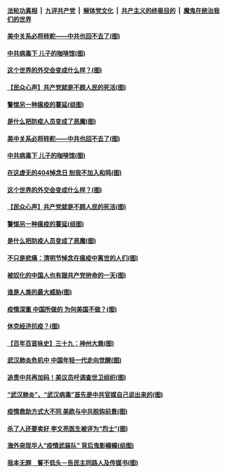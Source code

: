 ####  [法轮功真相](../../../../basic/blob/master/README.md?t=04050901) &nbsp;|&nbsp; [九评共产党](../../../../9ping.md/blob/master/README.md?t=04050901) &nbsp;|&nbsp; [解体党文化](../../../../jtdwh.md/blob/master/README.md?t=04050901)  &nbsp;|&nbsp; [共产主义的终极目的](../../../../gczydzjmd.md/blob/master/README.md?t=04050901) &nbsp;|&nbsp; [魔鬼在统治我们的世界](../../../../mgztzwmdsj.md/blob/master/README.md?t=04050901) 

#### [美中关系必将转舵——中共也回不去了(图)](../pages/p4/928618.md?t=04050901) 

#### [中共病毒下 儿子的咖啡馆(图)](../pages/p4/928597.md?t=04050901) 

#### [这个世界的外交会变成什么样？(图)](../pages/p4/928609.md?t=04050901) 

#### [【民众心声】共产党就是不顾人民的死活(图)](../pages/p4/928531.md?t=04050901) 

#### [警惕另一种瘟疫的蔓延(组图)](../pages/p4/928564.md?t=04050901) 

#### [是什么把防疫人员变成了恶魔(图)](../pages/p4/928575.md?t=04050901) 

#### [美中关系必将转舵——中共也回不去了(图)](../pages/p4/928618.md?t=04050901) 

#### [中共病毒下 儿子的咖啡馆(图)](../pages/p4/928597.md?t=04050901) 

#### [在这虚无的404悼念日 恕我不加入和鸣(图)](../pages/p4/928672.md?t=04050901) 

#### [这个世界的外交会变成什么样？(图)](../pages/p4/928609.md?t=04050901) 

#### [【民众心声】共产党就是不顾人民的死活(图)](../pages/p4/928531.md?t=04050901) 

#### [警惕另一种瘟疫的蔓延(组图)](../pages/p4/928564.md?t=04050901) 

#### [是什么把防疫人员变成了恶魔(图)](../pages/p4/928575.md?t=04050901) 

#### [不只是悲痛：清明节悼念在瘟疫中离世的人们(图)](../pages/p4/928571.md?t=04050901) 

#### [被奴化的中国人也有跟共产党拚命的一天(图)](../pages/p4/928556.md?t=04050901) 

#### [谁是人类的最大威胁(图)](../pages/p4/928554.md?t=04050901) 

#### [疫情深重 中国所做的 为何美国不做？(图)](../pages/p4/928552.md?t=04050901) 

#### [休克经济抗疫？(图)](../pages/p4/928445.md?t=04050901) 

#### [【百年百首咏史】三十九：神州大粪(图)](../pages/p4/928553.md?t=04050901) 

#### [武汉肺炎危机中 中国年轻一代走向觉醒(图)](../pages/p4/928421.md?t=04050901) 

#### [追责中共再加码！美议员吁调查世卫组织(图)](../pages/p4/928423.md?t=04050901) 

#### [“武汉肺炎”、“武汉病毒”首先是中共官媒自己说出来的(图)](../pages/p4/928415.md?t=04050901) 

#### [疫情救助方式大不同 美欧与中共脱钩前景(图)](../pages/p4/928407.md?t=04050901) 

#### [杀了人还要卖好 李文亮医生被评为“烈士”(图)](../pages/p4/928435.md?t=04050901) 

#### [海外突现华人“疫情武装队” 背后鬼影幢幢(组图)](../pages/p4/928430.md?t=04050901) 

#### [我本无罪　誓不低头－告民主同路人及传媒书(图)](../pages/p4/928378.md?t=04050901) 

